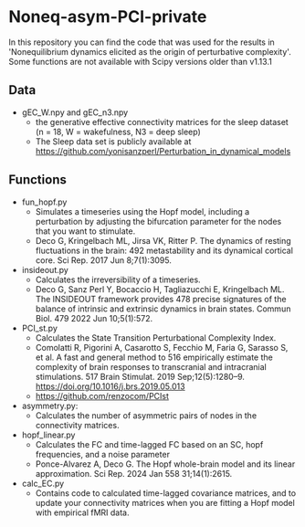 # Noneq-asym-PCI-private

In this repository you can find the code that was used for the results in 'Nonequilibrium dynamics elicited as the origin of perturbative complexity'. 
Some functions are not available with Scipy versions older than v1.13.1

## Data
- gEC_W.npy and gEC_n3.npy
  - the generative effective connectivity matrices for the sleep dataset (n = 18, W = wakefulness, N3 = deep sleep)
  - The Sleep data set is publicly available at https://github.com/yonisanzperl/Perturbation_in_dynamical_models

## Functions
- fun_hopf.py
  - Simulates a timeseries using the Hopf model, including a perturbation by adjusting the bifurcation parameter for the nodes that you want to stimulate.
  - Deco G, Kringelbach ML, Jirsa VK, Ritter P. The dynamics of resting fluctuations in the brain: 492 metastability and its dynamical cortical core. Sci Rep. 2017 Jun 8;7(1):3095.
- insideout.py
  - Calculates the irreversibility of a timeseries.
  - Deco G, Sanz Perl Y, Bocaccio H, Tagliazucchi E, Kringelbach ML. The INSIDEOUT framework provides 478 precise signatures of the balance of intrinsic and extrinsic dynamics in brain states. Commun Biol. 479 2022 Jun 10;5(1):572.
- PCI_st.py
  - Calculates the State Transition Perturbational Complexity Index.
  - Comolatti R, Pigorini A, Casarotto S, Fecchio M, Faria G, Sarasso S, et al. A fast and general method to 516 empirically estimate the complexity of brain responses to transcranial and intracranial stimulations. 517 Brain Stimulat. 2019 Sep;12(5):1280–9. https://doi.org/10.1016/j.brs.2019.05.013
  - https://github.com/renzocom/PCIst
- asymmetry.py:
  - Calculates the number of asymmetric pairs of nodes in the connectivity matrices. 
- hopf_linear.py
  - Calculates the FC and time-lagged FC based on an SC, hopf frequencies, and a noise parameter
  - Ponce-Alvarez A, Deco G. The Hopf whole-brain model and its linear approximation. Sci Rep. 2024 Jan 558 31;14(1):2615.
- calc_EC.py
  - Contains code to calculated time-lagged covariance matrices, and to update your connectivity matrices when you are fitting a Hopf model with empirical fMRI data.
 

